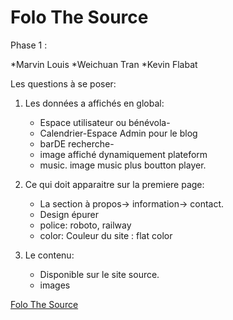 # Folo The Source

Phase 1 :

*Marvin Louis 
*Weichuan Tran 
*Kevin Flabat



Les questions à se poser:
1. Les données a affichés en global:

    * Espace utilisateur ou bénévola-
    * Calendrier-Espace Admin pour le blog 
    * barDE recherche- 
    * image affiché dynamiquement plateform     
    * music. image music plus boutton player.
    
2. Ce qui doit apparaitre sur la premiere page:
    * La section à propos-> information-> contact.
    * Design épurer 
    * police: roboto, railway
    * color: Couleur du site : flat color 
3. Le contenu:
    * Disponible sur le site source.
    * images
  
  
  

<a href="http://folothesource.com/"> Folo The Source </a>


